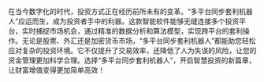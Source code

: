 在当今数字化的时代，投资方式正在经历前所未有的变革。“多平台同步套利机器人”应运而生，成为投资者手中的利器。这款智能软件能够无缝连接多个投资平台，实时捕捉市场机会，通过精准的数据分析和算法模型，实现跨平台的套利操作。无论是股票、外汇还是加密货币市场，“多平台同步套利机器人”都能助您轻松应对复杂的投资环境。它不仅提升了交易效率，还降低了人为失误的风险，让您的资金管理更加科学合理。选择“多平台同步套利机器人”，开启智慧投资的新篇章，让财富增值变得更加简单高效！